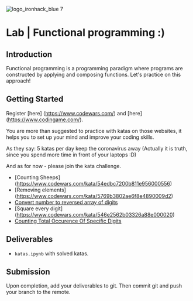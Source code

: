 ![logo_ironhack_blue 7](https://user-images.githubusercontent.com/23629340/40541063-a07a0a8a-601a-11e8-91b5-2f13e4e6b441.png)

# Lab | Functional programming :)

## Introduction

Functional programming is a programming paradigm where programs are constructed by applying and composing functions. Let's practice on this approach!


## Getting Started
Register [here] (https://www.codewars.com/)  and [here] (https://www.codingame.com/).

You are more than suggested to practice with katas on those websites, it helps you to set up your mind and improve your coding skills.

As they say: 5 katas per day keep the coronavirus away (Actually it is truth, since you spend more time in front of your laptops :D)

And as for now - please join the kata challenge.
* [Counting Sheeps] (https://www.codewars.com/kata/54edbc7200b811e956000556)
* [Removing elements] (https://www.codewars.com/kata/5769b3802ae6f8e4890009d2)
* [Convert number to reversed array of digits](https://www.codewars.com/kata/5583090cbe83f4fd8c000051)
* [Square every digit] (https://www.codewars.com/kata/546e2562b03326a88e000020)
* [Counting Total Occurence Of Specific Digits](https://www.codewars.com/kata/56311e4fdd811616810000ce)


## Deliverables

- `katas.ipynb` with solved katas.

## Submission

Upon completion, add your deliverables to git. Then commit git and push your branch to the remote.


